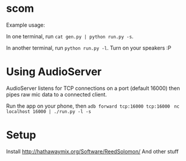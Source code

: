 scom
====
Example usage:

In one terminal, run
`cat gen.py | python run.py -s`.

In another terminal, run
`python run.py -l`. Turn on your speakers :P


Using AudioServer
================
AudioServer listens for TCP connections on a port (default 16000) then pipes raw mic data
to a connected client.

Run the app on your phone, then
`adb forward tcp:16000 tcp:16000`
` nc localhost 16000 | ./run.py -l -s`


Setup
=====

Install http://hathawaymix.org/Software/ReedSolomon/
And other stuff
